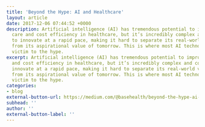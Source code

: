 ```yaml
---
title: 'Beyond the Hype: AI and Healthcare'
layout: article
date: 2017-12-06 07:44:52 +0000
description: Artificial intelligence (AI) has tremendous potential to improve both
  care and cost efficiency in healthcare, but it’s incredibly complex and continues
  to innovate at a rapid pace, making it hard to separate its real-world value today
  from its aspirational value of tomorrow. This is where most AI technology falls
  victim to the hype.
excerpt: Artificial intelligence (AI) has tremendous potential to improve both care
  and cost efficiency in healthcare, but it’s incredibly complex and continues to
  innovate at a rapid pace, making it hard to separate its real-world value today
  from its aspirational value of tomorrow. This is where most AI technology falls
  victim to the hype.
categories:
- blog
external-button-url: https://medium.com/@basehealth/beyond-the-hype-ai-and-healthcare-f138cebfb8ed
subhead: ''
author: ''
external-button-label: ''
---
```

